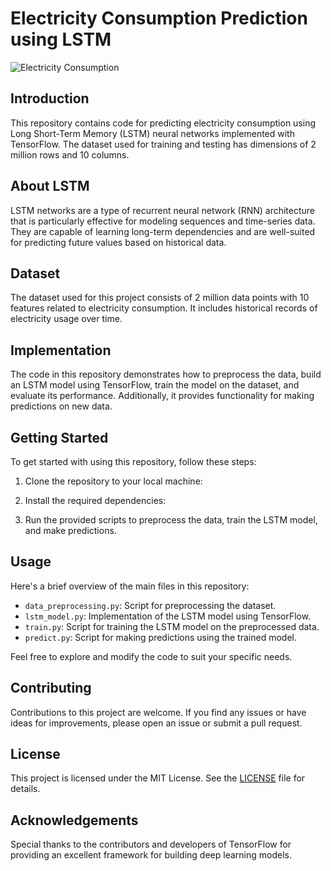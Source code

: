 # Electricity Consumption Prediction using LSTM

![Electricity Consumption](https://github.com/your_username/your_repository_name/blob/main/electricity_consumption_image.png)

## Introduction

This repository contains code for predicting electricity consumption using Long Short-Term Memory (LSTM) neural networks implemented with TensorFlow. The dataset used for training and testing has dimensions of 2 million rows and 10 columns.

## About LSTM

LSTM networks are a type of recurrent neural network (RNN) architecture that is particularly effective for modeling sequences and time-series data. They are capable of learning long-term dependencies and are well-suited for predicting future values based on historical data.

## Dataset

The dataset used for this project consists of 2 million data points with 10 features related to electricity consumption. It includes historical records of electricity usage over time.

## Implementation

The code in this repository demonstrates how to preprocess the data, build an LSTM model using TensorFlow, train the model on the dataset, and evaluate its performance. Additionally, it provides functionality for making predictions on new data.

## Getting Started

To get started with using this repository, follow these steps:

1. Clone the repository to your local machine:


2. Install the required dependencies:


3. Run the provided scripts to preprocess the data, train the LSTM model, and make predictions.

## Usage

Here's a brief overview of the main files in this repository:

- `data_preprocessing.py`: Script for preprocessing the dataset.
- `lstm_model.py`: Implementation of the LSTM model using TensorFlow.
- `train.py`: Script for training the LSTM model on the preprocessed data.
- `predict.py`: Script for making predictions using the trained model.

Feel free to explore and modify the code to suit your specific needs.

## Contributing

Contributions to this project are welcome. If you find any issues or have ideas for improvements, please open an issue or submit a pull request.

## License

This project is licensed under the MIT License. See the [LICENSE](LICENSE) file for details.

## Acknowledgements

Special thanks to the contributors and developers of TensorFlow for providing an excellent framework for building deep learning models.

